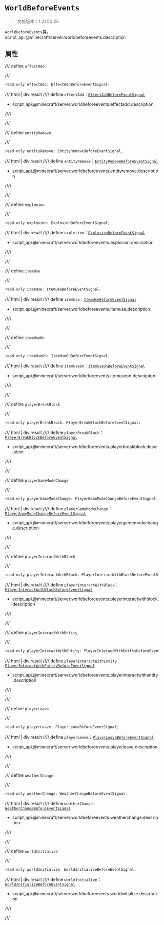 # `WorldBeforeEvents`

> 文档版本：1.21.50.25

`WorldBeforeEvents`类。script_api.@minecraft/server.worldbeforeevents.description

## 属性

/// define
`effectAdd`


///

```js
read-only effectAdd: EffectAddBeforeEventSignal;
```

/// html | div.result
//// define
`effectAdd`：[`EffectAddBeforeEventSignal`](./effectaddbeforeeventsignal.md)

- script_api.@minecraft/server.worldbeforeevents.effectadd.description


////

///


/// define
`entityRemove`


///

```js
read-only entityRemove: EntityRemoveBeforeEventSignal;
```

/// html | div.result
//// define
`entityRemove`：[`EntityRemoveBeforeEventSignal`](./entityremovebeforeeventsignal.md)

- script_api.@minecraft/server.worldbeforeevents.entityremove.description


////

///


/// define
`explosion`


///

```js
read-only explosion: ExplosionBeforeEventSignal;
```

/// html | div.result
//// define
`explosion`：[`ExplosionBeforeEventSignal`](./explosionbeforeeventsignal.md)

- script_api.@minecraft/server.worldbeforeevents.explosion.description


////

///


/// define
`itemUse`


///

```js
read-only itemUse: ItemUseBeforeEventSignal;
```

/// html | div.result
//// define
`itemUse`：[`ItemUseBeforeEventSignal`](./itemusebeforeeventsignal.md)

- script_api.@minecraft/server.worldbeforeevents.itemuse.description


////

///


/// define
`itemUseOn`


///

```js
read-only itemUseOn: ItemUseOnBeforeEventSignal;
```

/// html | div.result
//// define
`itemUseOn`：[`ItemUseOnBeforeEventSignal`](./itemuseonbeforeeventsignal.md)

- script_api.@minecraft/server.worldbeforeevents.itemuseon.description


////

///


/// define
`playerBreakBlock`


///

```js
read-only playerBreakBlock: PlayerBreakBlockBeforeEventSignal;
```

/// html | div.result
//// define
`playerBreakBlock`：[`PlayerBreakBlockBeforeEventSignal`](./playerbreakblockbeforeeventsignal.md)

- script_api.@minecraft/server.worldbeforeevents.playerbreakblock.description


////

///


/// define
`playerGameModeChange`


///

```js
read-only playerGameModeChange: PlayerGameModeChangeBeforeEventSignal;
```

/// html | div.result
//// define
`playerGameModeChange`：[`PlayerGameModeChangeBeforeEventSignal`](./playergamemodechangebeforeeventsignal.md)

- script_api.@minecraft/server.worldbeforeevents.playergamemodechange.description


////

///


/// define
`playerInteractWithBlock`


///

```js
read-only playerInteractWithBlock: PlayerInteractWithBlockBeforeEventSignal;
```

/// html | div.result
//// define
`playerInteractWithBlock`：[`PlayerInteractWithBlockBeforeEventSignal`](./playerinteractwithblockbeforeeventsignal.md)

- script_api.@minecraft/server.worldbeforeevents.playerinteractwithblock.description


////

///


/// define
`playerInteractWithEntity`


///

```js
read-only playerInteractWithEntity: PlayerInteractWithEntityBeforeEventSignal;
```

/// html | div.result
//// define
`playerInteractWithEntity`：[`PlayerInteractWithEntityBeforeEventSignal`](./playerinteractwithentitybeforeeventsignal.md)

- script_api.@minecraft/server.worldbeforeevents.playerinteractwithentity.description


////

///


/// define
`playerLeave`


///

```js
read-only playerLeave: PlayerLeaveBeforeEventSignal;
```

/// html | div.result
//// define
`playerLeave`：[`PlayerLeaveBeforeEventSignal`](./playerleavebeforeeventsignal.md)

- script_api.@minecraft/server.worldbeforeevents.playerleave.description


////

///


/// define
`weatherChange`


///

```js
read-only weatherChange: WeatherChangeBeforeEventSignal;
```

/// html | div.result
//// define
`weatherChange`：[`WeatherChangeBeforeEventSignal`](./weatherchangebeforeeventsignal.md)

- script_api.@minecraft/server.worldbeforeevents.weatherchange.description


////

///


/// define
`worldInitialize`


///

```js
read-only worldInitialize: WorldInitializeBeforeEventSignal;
```

/// html | div.result
//// define
`worldInitialize`：[`WorldInitializeBeforeEventSignal`](./worldinitializebeforeeventsignal.md)

- script_api.@minecraft/server.worldbeforeevents.worldinitialize.description


////

///

